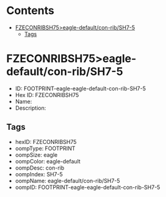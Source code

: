 



Contents
========

* [FZECONRIBSH75>eagle-default/con-rib/SH7-5](#fzeconribsh75eagle-defaultcon-ribsh7-5)
	* [Tags](#tags)

# FZECONRIBSH75>eagle-default/con-rib/SH7-5

- ID: FOOTPRINT-eagle-eagle-default-con-rib-SH7-5
- Hex ID: FZECONRIBSH75
- Name: 
- Description: 

## Tags

- hexID: FZECONRIBSH75
- oompType: FOOTPRINT
- oompSize: eagle
- oompColor: eagle-default
- oompDesc: con-rib
- oompIndex: SH7-5
- oompName: eagle-default/con-rib/SH7-5
- oompID: FOOTPRINT-eagle-eagle-default-con-rib-SH7-5
